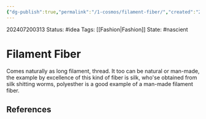 ```yaml
---
{"dg-publish":true,"permalink":"/1-cosmos/filament-fiber/","created":"2025-01-22T11:17:13.911-05:00","updated":"2024-07-20T03:14:10.929-04:00"}
---
```


202407200313
Status: #idea
Tags: [[Fashion\|Fashion]]
State: #nascient
# Filament Fiber
Comes naturally as long filament, thread. It too can be natural or man-made, the example by excellence of this kind of fiber is silk, who'se obtained from silk shitting worms, polyesther is a good example of a man-made filament fiber.



## References

